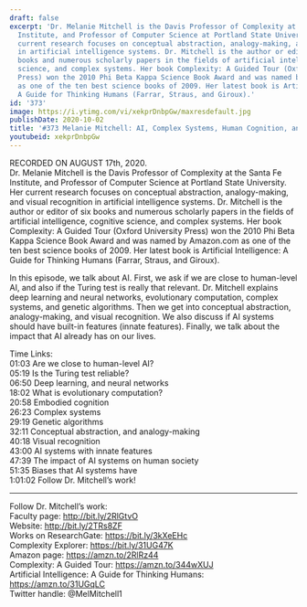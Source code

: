 ```yaml
---
draft: false
excerpt: 'Dr. Melanie Mitchell is the Davis Professor of Complexity at the Santa Fe
  Institute, and Professor of Computer Science at Portland State University.  Her
  current research focuses on conceptual abstraction, analogy-making, and visual recognition
  in artificial intelligence systems. Dr. Mitchell is the author or editor of six
  books and numerous scholarly papers in the fields of artificial intelligence, cognitive
  science, and complex systems. Her book Complexity: A Guided Tour (Oxford University
  Press) won the 2010 Phi Beta Kappa Science Book Award and was named by Amazon.com
  as one of the ten best science books of 2009. Her latest book is Artificial Intelligence:
  A Guide for Thinking Humans (Farrar, Straus, and Giroux).'
id: '373'
image: https://i.ytimg.com/vi/xekprDnbpGw/maxresdefault.jpg
publishDate: 2020-10-02
title: '#373 Melanie Mitchell: AI, Complex Systems, Human Cognition, and Algorithms'
youtubeid: xekprDnbpGw
---
```

<div class="timelinks">

RECORDED ON AUGUST 17th, 2020.  
Dr. Melanie Mitchell is the Davis Professor of Complexity at the Santa Fe Institute, and Professor of Computer Science at Portland State University.  Her current research focuses on conceptual abstraction, analogy-making, and visual recognition in artificial intelligence systems. Dr. Mitchell is the author or editor of six books and numerous scholarly papers in the fields of artificial intelligence, cognitive science, and complex systems. Her book Complexity: A Guided Tour (Oxford University Press) won the 2010 Phi Beta Kappa Science Book Award and was named by Amazon.com as one of the ten best science books of 2009. Her latest book is Artificial Intelligence: A Guide for Thinking Humans (Farrar, Straus, and Giroux).

In this episode, we talk about AI. First, we ask if we are close to human-level AI, and also if the Turing test is really that relevant. Dr. Mitchell explains deep learning and neural networks, evolutionary computation, complex systems, and genetic algorithms. Then we get into conceptual abstraction, analogy-making, and visual recognition. We also discuss if AI systems should have built-in features (innate features). Finally, we talk about the impact that AI already has on our lives.

Time Links:  
<time>01:03</time> Are we close to human-level AI?  
<time>05:19</time> Is the Turing test reliable?  
<time>06:50</time> Deep learning, and neural networks  
<time>18:02</time> What is evolutionary computation?  
<time>20:58</time> Embodied cognition  
<time>26:23</time> Complex systems  
<time>29:19</time> Genetic algorithms  
<time>32:11</time> Conceptual abstraction, and analogy-making  
<time>40:18</time> Visual recognition  
<time>43:00</time> AI systems with innate features  
<time>47:39</time> The impact of AI systems on human society  
<time>51:35</time> Biases that AI systems have  
<time>1:01:02</time> Follow Dr. Mitchell’s work!

---

Follow Dr. Mitchell’s work:  
Faculty page: http://bit.ly/2RlGtvO  
Website: http://bit.ly/2TRs8ZF  
Works on ResearchGate: https://bit.ly/3kXeEHc  
Complexity Explorer: https://bit.ly/31UG47K  
Amazon page: https://amzn.to/2RlRz44  
Complexity: A Guided Tour: https://amzn.to/344wXUJ  
Artificial Intelligence: A Guide for Thinking Humans: https://amzn.to/31UGqLC  
Twitter handle: @MelMitchell1
</div>

